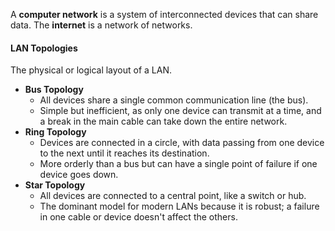 A **computer network** is a system of interconnected devices that can share data.
The **internet** is a network of networks.
#### LAN Topologies
The physical or logical layout of a LAN.
- **Bus Topology**
	- All devices share a single common communication line (the bus).
	- Simple but inefficient, as only one device can transmit at a time, and a break in the main cable can take down the entire network.
- **Ring Topology**
	- Devices are connected in a circle, with data passing from one device to the next until it reaches its destination.
	- More orderly than a bus but can have a single point of failure if one device goes down.
- **Star Topology**
	- All devices are connected to a central point, like a switch or hub. 
	- The dominant model for modern LANs because it is robust; a failure in one cable or device doesn't affect the others.